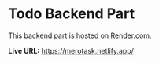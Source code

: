 # Todo Backend Part

This backend part is hosted on Render.com.

**Live URL:** <a href="https://merotask.netlify.app/" target="_blank">https://merotask.netlify.app/</a>
